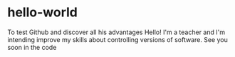 # hello-world
To test Github and discover all his advantages
Hello!
I'm a teacher and I'm intending improve my skills about controlling versions of software.
See you soon in the code

